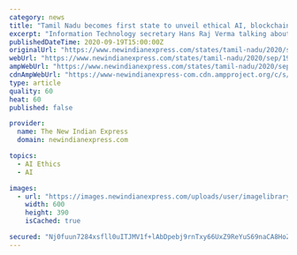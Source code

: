 ```yaml
---
category: news
title: "Tamil Nadu becomes first state to unveil ethical AI, blockchain, cybersecurity policies in country"
excerpt: "Information Technology secretary Hans Raj Verma talking about the launch of the three policies said that these are foundational policies in leveraging Artificial Intelligence and BlockChain technology"
publishedDateTime: 2020-09-19T15:00:00Z
originalUrl: "https://www.newindianexpress.com/states/tamil-nadu/2020/sep/19/tamil-nadu-becomes-first-state-to-unveil-ethical-ai-blockchain-cybersecurity-policies-incountry-2199187.html"
webUrl: "https://www.newindianexpress.com/states/tamil-nadu/2020/sep/19/tamil-nadu-becomes-first-state-to-unveil-ethical-ai-blockchain-cybersecurity-policies-incountry-2199187.html"
ampWebUrl: "https://www.newindianexpress.com/states/tamil-nadu/2020/sep/19/tamil-nadu-becomes-first-state-to-unveil-ethical-ai-blockchain-cybersecurity-policies-incountry-2199187.amp"
cdnAmpWebUrl: "https://www-newindianexpress-com.cdn.ampproject.org/c/s/www.newindianexpress.com/states/tamil-nadu/2020/sep/19/tamil-nadu-becomes-first-state-to-unveil-ethical-ai-blockchain-cybersecurity-policies-incountry-2199187.amp"
type: article
quality: 60
heat: 60
published: false

provider:
  name: The New Indian Express
  domain: newindianexpress.com

topics:
  - AI Ethics
  - AI

images:
  - url: "https://images.newindianexpress.com/uploads/user/imagelibrary/2019/10/30/w600X390/HSBC_company.jpg"
    width: 600
    height: 390
    isCached: true

secured: "Nj0fuun7284xsfll0uITJMV1f+lAbDpebj9rnTxy66UxZ9ReYuS69naCA8HoZeM1G3y//zk3AivL5MwsjV83jCOaa0X0F7td5E7qEVXXyFujMLA901z0Eu3whw4M2Ky4jlz9ievi8lSq8wPvqfO8d0upnYVQcn2azqN6MhQmbZ7sZQdH49mLJ+wyv0r2GK8d7zJ/L/wEthXapKP6KJMpjEKLjmNVcu3XStbqMdcnss/9TGNbkVa7+noSt5utYtqsh4+bqcxCsedJj7hcyHxjmP+z4VgmA5TtQWK05sux+CVjoPlTNIKOdBhmh5ltDksBQfLKdZWUUggVnJ6DyJ0U9bC5vLFV+Gx5Z/WjaOP5av8=;NytNNDVkdG0U5J6HaZ+O1g=="
---
```


